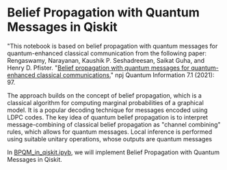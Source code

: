 # **Belief Propagation with Quantum Messages in Qiskit**

"This notebook is based on belief propagation with quantum messages for quantum-enhanced classical communication from the following paper: Rengaswamy, Narayanan, Kaushik P. Seshadreesan, Saikat Guha, and Henry D. Pfister. \"[Belief propagation with quantum messages for quantum-enhanced classical communications.](https://www.nature.com/articles/s41534-021-00422-1)\" npj Quantum Information 7.1 (2021): 97.

The approach builds on the concept of belief propagation, which is a classical algorithm for computing marginal probabilities of a graphical model. It is a popular decoding technique for messages encoded using LDPC codes. The key idea of quantum belief propagation is to interpret message-combining of classical belief propagation as \"channel combining\" rules, which allows for quantum messages. Local inference is performed using suitable unitary operations, whose outputs are quantum messages

In [BPQM_in_qiskit.ipyb](https://github.com/nayakanuj/QAP/blob/main/BPQM_in_qiskit.ipynb), we will implement Belief Propagation with Quantum Messages in Qiskit.
